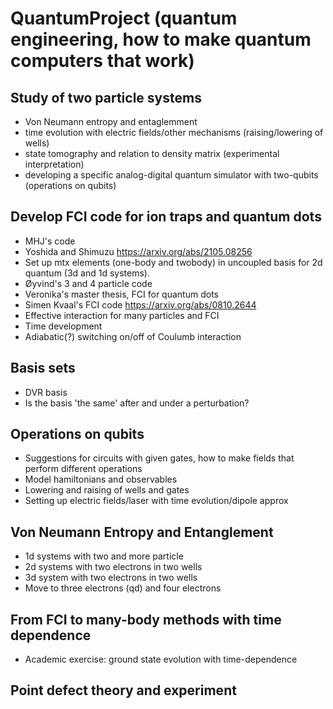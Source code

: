 # QuantumProject (quantum engineering, how to make quantum computers that work)

## Study of two particle systems
   - Von Neumann entropy and entaglemment
   - time evolution with electric fields/other mechanisms (raising/lowering of wells)
   - state tomography and relation to density matrix (experimental interpretation) 
   - developing a specific analog-digital quantum simulator with two-qubits (operations on qubits)
## Develop FCI code for ion traps and quantum dots
   - MHJ's code
   - Yoshida and Shimuzu https://arxiv.org/abs/2105.08256
   - Set up mtx elements (one-body and twobody) in uncoupled basis for 2d quantum (3d and 1d systems). 
   - Øyvind's 3 and 4 particle code
   - Veronika's master thesis, FCI for quantum dots
   - Simen Kvaal's FCI code https://arxiv.org/abs/0810.2644
   - Effective interaction for many particles and FCI
   - Time development
   - Adiabatic(?) switching on/off of Coulumb interaction
## Basis sets
   - DVR basis
   - Is the basis 'the same' after and under a perturbation?

## Operations on qubits
   - Suggestions for circuits with given gates, how to make fields that perform different operations
   - Model hamiltonians and observables
   - Lowering and raising of wells and gates
   - Setting up electric fields/laser with time evolution/dipole approx
## Von Neumann Entropy and Entanglement
   - 1d systems with two and more particle
   - 2d systems with two electrons in two wells
   - 3d system with two electrons in two wells
   - Move to three electrons (qd) and four electrons
## From FCI to many-body methods with time dependence
   - Academic exercise: ground state evolution with time-dependence

## Point defect theory and experiment
